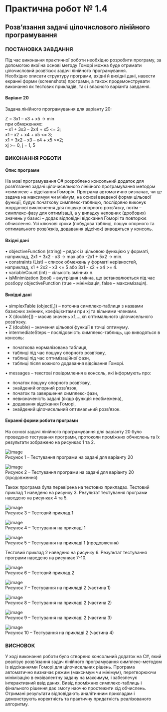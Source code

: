 # Практична робот № 1.4
## Розв’язання задачі цілочислового лінійного програмування

### ПОСТАНОВКА ЗАВДАННЯ
Під час виконання практичної роботи необхідно розробити програму, за допомогою якої на основі методу Гоморі можна буде отримати цілочисловий розв’язок задачі лінійного програмування.  
Необхідно описати структуру програми, вхідні й вихідні дані, навести екранні форми (screenshots) програми, а також продемонструвати виконання як тестових прикладів, так і власного варіанта завдання.

#### Варіант 20

Задача лінійного програмування для варіанту 20:  

Z = 3x1 – x3 + x5 → min  
при обмеженнях:  
– x1 + 3x3 – 2x4 + x5 <= 3;  
x1 – x2 + x4 + x5 <= 3;  
x1 + 3x2 – x3 – x4 + x5 <=2;  
xj >= 0, j = 1, 5  

### ВИКОНАННЯ РОБОТИ

#### Опис програми

На мові програмування C# розроблено консольний додаток для розв’язання задачі цілочисельного лінійного програмування методом «симплекс + відсікання Ґоморі». Програма автоматично визначає, чи це задача на максимум чи мінімум, на основі введеної форми цільової функції, будує початкову симплекс-таблицю, послідовно виконує жорданові виключення для пошуку опорного розв’язку, потім – симплекс-фазу для оптимізації, а у випадку неповних (дробових) значень у базисі – додає відповідні відскання Ґоморі та повторює обчислення. Усі ключові кроки (побудова таблиці, пошук опорного та оптимального розв’язків, додавання відсічок) виводяться у консоль.

#### Вхідні дані
•	objectiveFunction (string) – рядок із цільовою функцією у форматі, наприклад, 2x1 + 3x2 - x3 -> max або -2x1 + 5x2 -> min.  
•	constraints (List<string>) – список обмежень у форматі нерівностей, наприклад, x1 + 2x2 - x3 <= 5 або 3x1 - x2 + x4 >= 4.  
•	variableCount (int) – кількість змінних n.  
•	isMinimization (bool) – внутрішня змінна, що встановлюється під час розбору objectiveFunction (true – мінімізація, false – максимізація).  

#### Вихідні дані
•	simplexTable (object[,]) – поточна симплекс-таблиця з назвами базисних змінних, коефіцієнтами при xj та вільними членами.  
•	X (double[]) – масив значень x1,…,xn оптимального цілочисельного розв’язку.  
•	Z (double) – значення цільової функції в точці оптимуму.  
•	intermediateSteps – послідовність симплекс-таблиць, що виводяться в консоль:  
-	початкова нормалізована таблиця,  
-	таблиці під час пошуку опорного розв’язку,  
-	таблиці під час оптимізаційної фази,  
-	таблиці після кожного додавання відсікання Ґоморі.
  
•	messages – текстові повідомлення в консоль, які інформують про:  
  -	початок пошуку опорного розв’язку,  
-	знайдений опорний розв’язок,  
-	початок та завершення симплекс-фази,  
-	невизначеність задачі (якщо функція необмежена),  
-	додавання відсікання Ґоморі,  
-	знайдений цілочисельний оптимальний розв’язок.

#### Екранні форми роботи програми

На основі задачі лінійного програмування для варіанту 20 було проведено тестування програми, протоколи проміжних обчислень та їх результати зображено на рисунках 1 та 2.

![image](https://github.com/user-attachments/assets/566c8d97-7f64-44fa-ba81-32878f03e467)  
Рисунок 1 – Тестування програми на задачі для варіанту 20


![image](https://github.com/user-attachments/assets/e7afc263-ffb0-485e-afc7-dd070793a1b3)  
Рисунок 2 – Тестування програми на задачі для варіанту 20 (продовження)

Також програма була перевірена на тестових прикладах. Тестовий приклад 1 наведено на рисунку 3. Результат тестування програми наведено на рисунках 4 та 5.

![image](https://github.com/user-attachments/assets/9cc802b5-2d17-41e0-b2f0-e55c7aebfae1)  
Рисунок 3 – Тестовий приклад 1

![image](https://github.com/user-attachments/assets/3c614e4c-20b3-4fa6-8946-59b69d65c534)  
Рисунок 4 – Тестування на прикладі 1

![image](https://github.com/user-attachments/assets/08a4e696-8463-4b8d-85c6-a8685d6c9727)  
Рисунок 5 – Тестування на прикладі 1 (продовження)

Тестовий приклад 2 наведено на рисунку 6. Результат тестування програми наведено на рисунках 7-10.

![image](https://github.com/user-attachments/assets/38abb941-582e-4904-ab1f-ab78c41c9735)  
Рисунок 6 – Тестовий приклад 2

![image](https://github.com/user-attachments/assets/8b7404ed-d855-4092-8865-81afcea2fe54)  
Рисунок 7 – Тестування на прикладі 2 (частина 1)

![image](https://github.com/user-attachments/assets/a9b3acfc-d7ac-44e0-94cb-25bafea7af2f)  
Рисунок 8 – Тестування на прикладі 2 (частина 2)

![image](https://github.com/user-attachments/assets/171af27f-8fba-4b92-a53f-43b73ea090d2)  
Рисунок 9 – Тестування на прикладі 2 (частина 3)

![image](https://github.com/user-attachments/assets/8b98774c-87d8-4585-b3cf-bc8484cb8b00)  
Рисунок 10 – Тестування на прикладі 2 (частина 4)

### ВИСНОВОК

У ході виконання роботи було створено консольний додаток на C#, який реалізує розв’язання задач лінійного програмування симплекс-методом із відсіканнями Ґоморі для цілочисельних рішень. Програма автоматично визначає режим (максимум чи мінімум), перетворюючи мінімізацію в еквівалентну задачу на максимум, і забезпечує інтерактивний ввід даних. Вивід проміжних симплекс-таблиць і фінального рішення дає змогу наочно простежити хід обчислень. Отримані результати відповідають аналітичним прикладам і демонструють коректність та практичну придатність реалізованого алгоритму.
